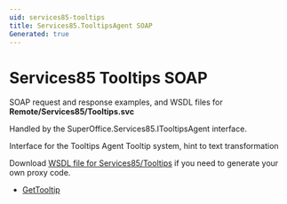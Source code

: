 ```yaml
---
uid: services85-tooltips
title: Services85.TooltipsAgent SOAP
Generated: true
---
```


# Services85 Tooltips SOAP

SOAP request and response examples, and WSDL files for **Remote/Services85/Tooltips.svc**

Handled by the <see cref="T:SuperOffice.Services85.ITooltipsAgent">SuperOffice.Services85.ITooltipsAgent</see> interface.

Interface for the Tooltips Agent
Tooltip system, hint to text transformation

Download [WSDL file for Services85/Tooltips](../Services85-Tooltips.md) if you need to generate your own proxy code.

* [GetTooltip](GetTooltip.md)

